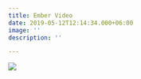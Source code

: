 ```yaml
---
title: Ember Video
date: 2019-05-12T12:14:34.000+06:00
image: ''
description: ''

---
```

[![](/images/maxresdefault.jpg)](https://odysee.com/@DarkHorsePodcastClips:b/informed-consent-and-reproductive:e "Reproductive toxicity of vaccines")